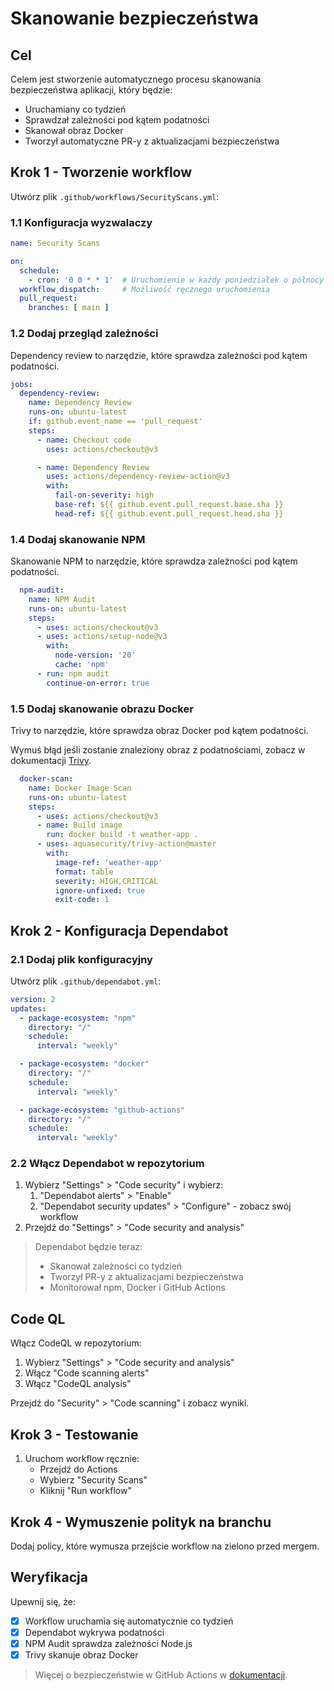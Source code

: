 # Skanowanie bezpieczeństwa

## Cel

Celem jest stworzenie automatycznego procesu skanowania bezpieczeństwa aplikacji, który będzie:
- Uruchamiany co tydzień
- Sprawdzał zależności pod kątem podatności
- Skanował obraz Docker
- Tworzył automatyczne PR-y z aktualizacjami bezpieczeństwa

## Krok 1 - Tworzenie workflow

Utwórz plik `.github/workflows/SecurityScans.yml`:

### 1.1 Konfiguracja wyzwalaczy

```yaml
name: Security Scans

on:
  schedule:
    - cron: '0 0 * * 1'  # Uruchomienie w każdy poniedziałek o północy
  workflow_dispatch:     # Możliwość ręcznego uruchomienia
  pull_request:
    branches: [ main ]
```

### 1.2 Dodaj przegląd zależności

Dependency review to narzędzie, które sprawdza zależności pod kątem podatności.

```yaml
jobs:
  dependency-review:
    name: Dependency Review
    runs-on: ubuntu-latest
    if: github.event_name == 'pull_request'
    steps:
      - name: Checkout code
        uses: actions/checkout@v3

      - name: Dependency Review
        uses: actions/dependency-review-action@v3
        with:
          fail-on-severity: high
          base-ref: ${{ github.event.pull_request.base.sha }}
          head-ref: ${{ github.event.pull_request.head.sha }}
```

### 1.4 Dodaj skanowanie NPM

Skanowanie NPM to narzędzie, które sprawdza zależności pod kątem podatności.

```yaml
  npm-audit:
    name: NPM Audit
    runs-on: ubuntu-latest
    steps:
      - uses: actions/checkout@v3
      - uses: actions/setup-node@v3
        with:
          node-version: '20'
          cache: 'npm'
      - run: npm audit
        continue-on-error: true
```

### 1.5 Dodaj skanowanie obrazu Docker

Trivy to narzędzie, które sprawdza obraz Docker pod kątem podatności.

Wymuś błąd jeśli zostanie znaleziony obraz z podatnościami, zobacz w dokumentacji [Trivy](https://github.com/aquasecurity/trivy-action).

```yaml
  docker-scan:
    name: Docker Image Scan
    runs-on: ubuntu-latest
    steps:
      - uses: actions/checkout@v3
      - name: Build image
        run: docker build -t weather-app .
      - uses: aquasecurity/trivy-action@master
        with:
          image-ref: 'weather-app'
          format: table
          severity: HIGH,CRITICAL
          ignore-unfixed: true
          exit-code: 1 
```

## Krok 2 - Konfiguracja Dependabot

### 2.1 Dodaj plik konfiguracyjny

Utwórz plik `.github/dependabot.yml`:

```yaml
version: 2
updates:
  - package-ecosystem: "npm"
    directory: "/"
    schedule:
      interval: "weekly"

  - package-ecosystem: "docker"
    directory: "/"
    schedule:
      interval: "weekly"

  - package-ecosystem: "github-actions"
    directory: "/"
    schedule:
      interval: "weekly"
```

### 2.2 Włącz Dependabot w repozytorium

1. Wybierz "Settings" > "Code security" i wybierz:
   1.  "Dependabot alerts" > "Enable"
   2.  "Dependabot security updates" > "Configure" - zobacz swój workflow
2. Przejdź do "Settings" > "Code security and analysis"

> Dependabot będzie teraz:
> - Skanował zależności co tydzień
> - Tworzył PR-y z aktualizacjami bezpieczeństwa
> - Monitorował npm, Docker i GitHub Actions

## Code QL

Włącz CodeQL w repozytorium:

1. Wybierz "Settings" > "Code security and analysis"
2. Włącz "Code scanning alerts"
3. Włącz "CodeQL analysis"

Przejdź do "Security" > "Code scanning" i zobacz wyniki.

## Krok 3 - Testowanie

1. Uruchom workflow ręcznie:
   - Przejdź do Actions
   - Wybierz "Security Scans"
   - Kliknij "Run workflow"

## Krok 4 - Wymuszenie polityk na branchu


Dodaj policy, które wymusza przejście workflow na zielono przed mergem.

## Weryfikacja

Upewnij się, że:
- [x] Workflow uruchamia się automatycznie co tydzień
- [x] Dependabot wykrywa podatności
- [x] NPM Audit sprawdza zależności Node.js
- [x] Trivy skanuje obraz Docker

> Więcej o bezpieczeństwie w GitHub Actions w [dokumentacji](https://docs.github.com/en/code-security).
